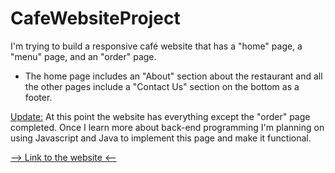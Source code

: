 # CafeWebsiteProject
I'm trying to build a responsive café website that has a "home" page, a "menu" page, and an "order" page.

- The home page includes an "About" section about the restaurant and all the other pages include a "Contact Us" section
on the bottom as a footer. 

<ins>Update:</ins> At this point the website has everything except the "order" page completed. Once I learn more about back-end programming
I'm planning on using Javascript and Java to implement this page and make it functional.

<a href="https://onurk03.github.io/CafeWebsiteProject/" target="_blank"> --> Link to the website <-- </a>

